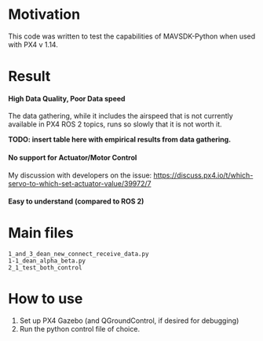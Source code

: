 # Motivation
This code was written to test the capabilities of MAVSDK-Python when used with PX4 v 1.14.

# Result
#### High Data Quality, Poor Data speed
The data gathering, while it includes the airspeed that is not currently available in PX4 ROS 2 topics, runs so slowly that it is not worth it.

**TODO: insert table here with empirical results from data gathering.**

#### No support for Actuator/Motor Control

My discussion with developers on the issue: https://discuss.px4.io/t/which-servo-to-which-set-actuator-value/39972/7 

#### Easy to understand (compared to ROS 2)

# Main files

```
1_and_3_dean_new_connect_receive_data.py
1-1_dean_alpha_beta.py
2_1_test_both_control
```

# How to use
1. Set up PX4 Gazebo (and QGroundControl, if desired for debugging)
2. Run the python control file of choice.